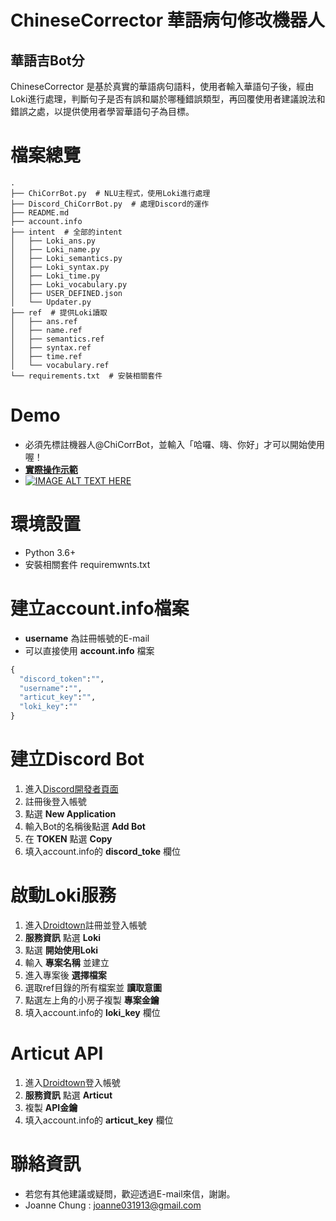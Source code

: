 # ChineseCorrector 華語病句修改機器人
## 華語吉Bot分
  ChineseCorrector 是基於真實的華語病句語料，使用者輸入華語句子後，經由Loki進行處理，判斷句子是否有誤和屬於哪種錯誤類型，再回覆使用者建議說法和錯誤之處，以提供使用者學習華語句子為目標。

# 檔案總覽
```
.
├── ChiCorrBot.py  # NLU主程式，使用Loki進行處理
├── Discord_ChiCorrBot.py  # 處理Discord的運作
├── README.md
├── account.info
├── intent  # 全部的intent
│   ├── Loki_ans.py
│   ├── Loki_name.py
│   ├── Loki_semantics.py
│   ├── Loki_syntax.py
│   ├── Loki_time.py
│   ├── Loki_vocabulary.py
│   ├── USER_DEFINED.json
│   └── Updater.py
├── ref  # 提供Loki讀取
│   ├── ans.ref
│   ├── name.ref
│   ├── semantics.ref
│   ├── syntax.ref
│   ├── time.ref
│   └── vocabulary.ref
└── requirements.txt  # 安裝相關套件
```

# Demo
- 必須先標註機器人@ChiCorrBot，並輸入「哈囉、嗨、你好」才可以開始使用喔！
- [__實際操作示範__](<https://youtu.be/eDiZ0xB37tw>)
- [![IMAGE ALT TEXT HERE](https://img.youtube.com/vi/eDiZ0xB37tw/0.jpg)](https://www.youtube.com/watch?v=eDiZ0xB37tw)

# 環境設置
- Python 3.6+
- 安裝相關套件 requiremwnts.txt

# 建立account.info檔案
- __username__ 為註冊帳號的E-mail
- 可以直接使用 __account.info__ 檔案

```Python
{
  "discord_token":"",
  "username":"",
  "articut_key":"",
  "loki_key":""
}
```

# 建立Discord Bot
1. 進入[Discord開發者頁面](<https://discord.com/developers/applications/>)
2. 註冊後登入帳號
3. 點選 __New Application__
4. 輸入Bot的名稱後點選 __Add Bot__
5. 在 __TOKEN__ 點選 __Copy__
6. 填入account.info的 __discord_toke__ 欄位

# 啟動Loki服務
1. 進入[Droidtown](<https://www.droidtown.co/zh-tw/>)註冊並登入帳號
2. __服務資訊__ 點選 __Loki__
3. 點選 __開始使用Loki__
4. 輸入 __專案名稱__ 並建立
5. 進入專案後 __選擇檔案__
6. 選取ref目錄的所有檔案並 __讀取意圖__
7. 點選左上角的小房子複製 __專案金鑰__
8. 填入account.info的 __loki_key__ 欄位

# Articut API
1. 進入[Droidtown](<https://www.droidtown.co/zh-tw/>)登入帳號
2. __服務資訊__ 點選 __Articut__
3. 複製 __API金鑰__
4. 填入account.info的 __articut_key__ 欄位

# 聯絡資訊
- 若您有其他建議或疑問，歡迎透過E-mail來信，謝謝。
- Joanne Chung : <joanne031913@gmail.com>